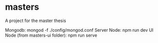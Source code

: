 # masters
A project for the master thesis

Mongodb: mongod -f ./config/mongod.conf
Server Node: npm run dev
UI Node (from masters-ui folder): npm run serve
